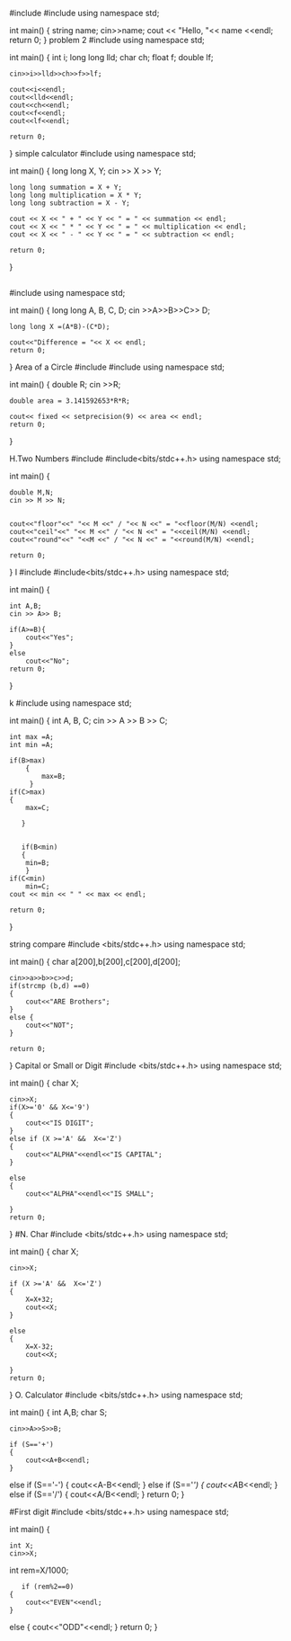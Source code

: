 #include <iostream>
#include<string>
using namespace std;

int main() {
    string name;
    cin>>name;
  cout << "Hello, "<< name <<endl;
  return 0;
}
problem 2
#include<iostream>
using namespace std;

int main()
{
    int i;
    long long lld;
    char ch;
    float f;
    double lf;

    cin>>i>>lld>>ch>>f>>lf;

    cout<<i<<endl;
    cout<<lld<<endl;
    cout<<ch<<endl;
    cout<<f<<endl;
    cout<<lf<<endl;

    return 0;
}
simple calculator
#include <iostream>
using namespace std;

int main() {
    long long X, Y;
    cin >> X >> Y;

    long long summation = X + Y;
    long long multiplication = X * Y;
    long long subtraction = X - Y;

    cout << X << " + " << Y << " = " << summation << endl;
    cout << X << " * " << Y << " = " << multiplication << endl;
    cout << X << " - " << Y << " = " << subtraction << endl;

    return 0;
}
##
#include <iostream>
using namespace std;

int main() {
    long long A, B, C, D;
    cin >>A>>B>>C>> D;

    long long X =(A*B)-(C*D);

    cout<<"Difference = "<< X << endl;
    return 0;
}
Area of a Circle
#include <iostream>
#include<iomanip>
using namespace std;

int main() {
    double R;
    cin >>R;

    double area = 3.141592653*R*R;

    cout<< fixed << setprecision(9) << area << endl;
    return 0;
}

H.Two Numbers
#include <iostream>
#include<bits/stdc++.h>
using namespace std;

int main() {

    double M,N;
    cin >> M >> N;


    cout<<"floor"<<" "<< M <<" / "<< N <<" = "<<floor(M/N) <<endl;
    cout<<"ceil"<<" "<< M <<" / "<< N <<" = "<<ceil(M/N) <<endl;
    cout<<"round"<<" "<<M <<" / "<< N <<" = "<<round(M/N) <<endl;

    return 0;
}
I
#include <iostream>
#include<bits/stdc++.h>
using namespace std;

int main() {

    int A,B;
    cin >> A>> B;

    if(A>=B){
        cout<<"Yes";
    }
    else
        cout<<"No";
    return 0;
}

k
#include <iostream>
using namespace std;

int main() {
    int A, B, C;
    cin >> A >> B >> C;

    int max =A;
    int min =A;

    if(B>max)
        {
            max=B;
         }
    if(C>max)
    {
        max=C;
       
       }


       if(B<min)
       {
        min=B;
        }
    if(C<min)
        min=C;
    cout << min << " " << max << endl;

    return 0;
}

string compare
#include <bits/stdc++.h>
using namespace std;

int main() {
    char a[200],b[200],c[200],d[200];

    cin>>a>>b>>c>>d;
    if(strcmp (b,d) ==0)
    {
        cout<<"ARE Brothers";
    }
    else {
        cout<<"NOT";
    }

    return 0;
}
Capital or Small or Digit
#include <bits/stdc++.h>
using namespace std;

int main() {
    char X;

    cin>>X;
    if(X>='0' && X<='9')
    {
        cout<<"IS DIGIT";
    }
    else if (X >='A' &&  X<='Z')
    {
        cout<<"ALPHA"<<endl<<"IS CAPITAL";
    }
   
    else
    {
        cout<<"ALPHA"<<endl<<"IS SMALL";

    }
    return 0;
}
#N. Char
#include <bits/stdc++.h>
using namespace std;

int main() {
    char X;

    cin>>X;
   
    if (X >='A' &&  X<='Z')
    {
        X=X+32;
        cout<<X;
    }
   
    else
    {
        X=X-32;
        cout<<X;

    }
    return 0;
}
O. Calculator
#include <bits/stdc++.h>
using namespace std;

int main() {
    int A,B;
    char S;

    cin>>A>>S>>B;
   
    if (S=='+')
    {
        cout<<A+B<<endl;
    }
   
   else if (S=='-')
    {
        cout<<A-B<<endl;
    }
       else if (S=='*')
    {
        cout<<A*B<<endl;
    }
       else if (S=='/')
    {
        cout<<A/B<<endl;
    }
    return 0;
}

#First digit
#include <bits/stdc++.h>
using namespace std;

int main() {

    int X; 
    cin>>X;
   
   int rem=X/1000;

       if (rem%2==0)
    {
        cout<<"EVEN"<<endl;
    }

   else
    {
        cout<<"ODD"<<endl;
    }
    return 0;
}
